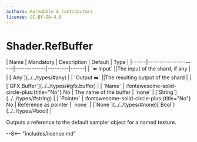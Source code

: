 ```yaml
---
authors: Formabble & contributors
license: CC-BY-SA-4.0
---
```



# Shader.RefBuffer

<div class="sh-parameters" markdown="1">
| Name | Mandatory | Description | Default | Type |
|------|---------------------|-------------|---------|------|
| `⬅️ Input` ||The input of the shard, if any | | [`Any`](../../types/#any) |
| `Output ➡️` ||The resulting output of the shard | | [`GFX.Buffer`](../../types/#gfx.buffer) |
| `Name` | :fontawesome-solid-circle-plus:{title="No"} No  | The name of the buffer | `none` | [`String`](../../types/#string) |
| `Pointer` | :fontawesome-solid-circle-plus:{title="No"} No  | Reference as pointer | `none` | [`None`](../../types/#none)[`Bool`](../../types/#bool) |

</div>

Outputs a reference to the default sampler object for a named texture.

--8<-- "includes/license.md"

